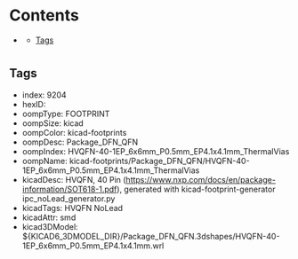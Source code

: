 



Contents
========

* [](#)
	* [Tags](#tags)

# 

## Tags

- index: 9204
- hexID: 
- oompType: FOOTPRINT
- oompSize: kicad
- oompColor: kicad-footprints
- oompDesc: Package_DFN_QFN
- oompIndex: HVQFN-40-1EP_6x6mm_P0.5mm_EP4.1x4.1mm_ThermalVias
- oompName: kicad-footprints/Package_DFN_QFN/HVQFN-40-1EP_6x6mm_P0.5mm_EP4.1x4.1mm_ThermalVias
- kicadDesc: HVQFN, 40 Pin (https://www.nxp.com/docs/en/package-information/SOT618-1.pdf), generated with kicad-footprint-generator ipc_noLead_generator.py
- kicadTags: HVQFN NoLead
- kicadAttr: smd
- kicad3DModel: ${KICAD6_3DMODEL_DIR}/Package_DFN_QFN.3dshapes/HVQFN-40-1EP_6x6mm_P0.5mm_EP4.1x4.1mm.wrl
